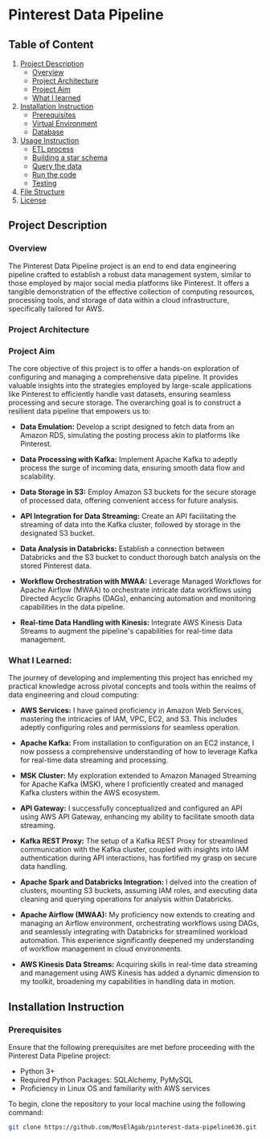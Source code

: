# Pinterest Data Pipeline

## Table of Content
1. [Project Description](#project-description)
    - [Overview](#overview)
    - [Project Architecture](#project-architecture)
    - [Project Aim](#project-aim)
    - [What I learned](#what-i-learned)
1. [Installation Instruction](#installation-instruction)
    - [Prerequisites](#prerequisites)
    - [Virtual Environment](#virtual-environment-venv)
    - [Database](#database)
1. [Usage Instruction](#usage-instruction)
    - [ETL process](#etl-process)
    - [Building a star schema](#building-a-star-schema)
    - [Query the data](#query-the-data)
    - [Run the code](#run-the-code)
    - [Testing](#testing)
1. [File Structure](#file-structure)
1. [License](#license)


## Project Description

### Overview

The Pinterest Data Pipeline project is an end to end data engineering pipeline crafted to establish a robust data management system, similar to those employed by major social media platforms like Pinterest. It offers a tangible demonstration of the effective collection of computing resources, processing tools, and storage of data within a cloud infrastructure, specifically tailored for AWS.

### Project Architecture


### Project Aim

The core objective of this project is to offer a hands-on exploration of configuring and managing a comprehensive data pipeline. It provides valuable insights into the strategies employed by large-scale applications like Pinterest to efficiently handle vast datasets, ensuring seamless processing and secure storage. The overarching goal is to construct a resilient data pipeline that empowers us to:

- **Data Emulation:** Develop a script designed to fetch data from an Amazon RDS, simulating the posting process akin to platforms like Pinterest.

- **Data Processing with Kafka:** Implement Apache Kafka to adeptly process the surge of incoming data, ensuring smooth data flow and scalability.

- **Data Storage in S3:** Employ Amazon S3 buckets for the secure storage of processed data, offering convenient access for future analysis.

- **API Integration for Data Streaming:** Create an API facilitating the streaming of data into the Kafka cluster, followed by storage in the designated S3 bucket.

- **Data Analysis in Databricks:** Establish a connection between Databricks and the S3 bucket to conduct thorough batch analysis on the stored Pinterest data.

- **Workflow Orchestration with MWAA:** Leverage Managed Workflows for Apache Airflow (MWAA) to orchestrate intricate data workflows using Directed Acyclic Graphs (DAGs), enhancing automation and monitoring capabilities in the data pipeline.

- **Real-time Data Handling with Kinesis:** Integrate AWS Kinesis Data Streams to augment the pipeline's capabilities for real-time data management.

### What I Learned:

The journey of developing and implementing this project has enriched my practical knowledge across pivotal concepts and tools within the realms of data engineering and cloud computing:

- **AWS Services:** I have gained proficiency in Amazon Web Services, mastering the intricacies of IAM, VPC, EC2, and S3. This includes adeptly configuring roles and permissions for seamless operation.

- **Apache Kafka:** From installation to configuration on an EC2 instance, I now possess a comprehensive understanding of how to leverage Kafka for real-time data streaming and processing.

- **MSK Cluster:** My exploration extended to Amazon Managed Streaming for Apache Kafka (MSK), where I proficiently created and managed Kafka clusters within the AWS ecosystem.

- **API Gateway:** I successfully conceptualized and configured an API using AWS API Gateway, enhancing my ability to facilitate smooth data streaming.

- **Kafka REST Proxy:** The setup of a Kafka REST Proxy for streamlined communication with the Kafka cluster, coupled with insights into IAM authentication during API interactions, has fortified my grasp on secure data handling.

- **Apache Spark and Databricks Integration:** I delved into the creation of clusters, mounting S3 buckets, assuming IAM roles, and executing data cleaning and querying operations for analysis within Databricks.

- **Apache Airflow (MWAA):** My proficiency now extends to creating and managing an Airflow environment, orchestrating workflows using DAGs, and seamlessly integrating with Databricks for streamlined workload automation. This experience significantly deepened my understanding of workflow management in cloud environments.

- **AWS Kinesis Data Streams:** Acquiring skills in real-time data streaming and management using AWS Kinesis has added a dynamic dimension to my toolkit, broadening my capabilities in handling data in motion.

## Installation Instruction

### Prerequisites
Ensure that the following prerequisites are met before proceeding with the Pinterest Data Pipeline project:

- Python 3+
- Required Python Packages: SQLAlchemy, PyMySQL
- Proficiency in Linux OS and familiarity with AWS services

To begin, clone the repository to your local machine using the following command:

```bash
git clone https://github.com/MosElAgab/pinterest-data-pipeline636.git
```
